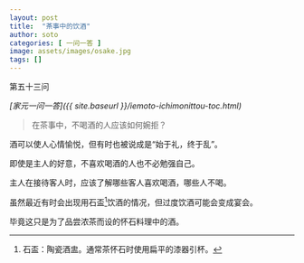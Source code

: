 ```yaml
---
layout: post
title:  "茶事中的饮酒"
author: soto
categories: [ 一问一答 ]
image: assets/images/osake.jpg
tags: []
---
```


第五十三问

*[家元一问一答]({{ site.baseurl }}/iemoto-ichimonittou-toc.html)*

> 在茶事中，不喝酒的人应该如何婉拒？

酒可以使人心情愉悦，但有时也被说成是“始于礼，终于乱”。

即使是主人的好意，不喜欢喝酒的人也不必勉强自己。

主人在接待客人时，应该了解哪些客人喜欢喝酒，哪些人不喝。

虽然最近有时会出现用石盃[^1]饮酒的情况，但过度饮酒可能会变成宴会。

毕竟这只是为了品尝浓茶而设的怀石料理中的酒。

[^1]: 石盃：陶瓷酒盅。通常茶怀石时使用扁平的漆器引杯。